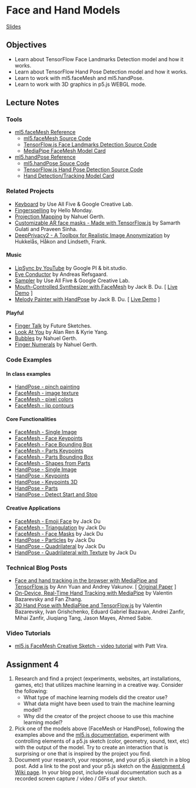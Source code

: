 # Face and Hand Models

[Slides](https://docs.google.com/presentation/d/1BX3LxdvQgBufuJBTkSXBteR1bW12EFBferfbCVecND4/edit?usp=sharing)

## Objectives

- Learn about TensorFlow Face Landmarks Detection model and how it works.
- Learn about TensorFlow Hand Pose Detection model and how it works.
- Learn to work with ml5.faceMesh and ml5.handPose.
- Learn to work with 3D graphics in p5.js WEBGL mode.

## Lecture Notes

### Tools

- [ml5.faceMesh Reference](https://docs.ml5js.org/#/reference/facemesh)
  - [ml5.faceMesh Source Code](https://github.com/ml5js/ml5-next-gen/tree/main/src/FaceMesh)
  - [TensorFlow.js Face Landmarks Detection Source Code](https://github.com/tensorflow/tfjs-models/tree/master/face-landmarks-detection)
  - [MediaPipe FaceMesh Model Card](https://drive.google.com/file/d/1VFC_wIpw4O7xBOiTgUldl79d9LA-LsnA/)
- [ml5.handPose Reference](https://docs.ml5js.org/#/reference/handpose)
  - [ml5.handPose Souce Code](https://github.com/ml5js/ml5-next-gen/tree/main/src/HandPose)
  - [TensorFlow.js Hand Pose Detection Source Code](https://github.com/tensorflow/tfjs-models/tree/master/hand-pose-detection)
  - [Hand Detection/Tracking Model Card](https://drive.google.com/file/d/1sv4sSb9BSNVZhLzxXJ0jBv9DqD-4jnAz/)

### Related Projects

- [Keyboard](https://experiments.withgoogle.com/keyboard) by Use All Five & Google Creative Lab.
- [Fingerspelling](https://www.hellomonday.com/work/fingerspelling) by Hello Monday.
- [Projection Mapping](https://www.instagram.com/p/CrLLNzGLcoA/) by Nahuel Gerth.
- [Customizable AR face masks - Made with TensorFlow.js](https://www.youtube.com/watch?v=TpiGFaHC_5U) by Samarth Gulati and Praveen Sinha.
- [DeepPrivacy2 - A Toolbox for Realistic Image Anonymization](https://github.com/hukkelas/deep_privacy2) by Hukkelås, Håkon and Lindseth, Frank.

#### Music

- [LipSync by YouTube](https://experiments.withgoogle.com/lipsync) by Google PI & bit.studio.
- [Eye Conductor](https://www.andreasrefsgaard.dk/projects/eye-conductor/) by Andreas Refsgaard.
- [Sampler](https://experiments.withgoogle.com/sampler) by Use All Five & Google Creative Lab.
- [Mouth-Controlled Synthesizer with FaceMesh](https://www.instagram.com/p/C41i1VQsfs0/) by Jack B. Du. [ [Live Demo](https://editor.p5js.org/jackbdu/full/lNFGj9ENL) ]
- [Melody Painter with HandPose](https://www.instagram.com/p/C4WozrtsZ4r/) by Jack B. Du. [ [Live Demo](https://editor.p5js.org/jackbdu/full/jIvzImJMb) ]

#### Playful

- [Finger Talk](https://www.media.mit.edu/projects/finger-talk/overview/) by Future Sketches.
- [Look At You](https://by.alan.ooo/Project+Portfolio/Code/Look+At+You!!!) by Alan Ren & Kyrie Yang.
- [Bubbles](https://www.instagram.com/p/C6S5BHPCGu3/) by Nahuel Gerth.
- [Finger Numerals](https://www.instagram.com/p/CsBMOvUL4CP/) by Nahuel Gerth.

### Code Examples

#### In class examples

- [HandPose - pinch painting](https://editor.p5js.org/ima_ml/sketches/v1x7MSdLW)
- [FaceMesh - image texture](https://editor.p5js.org/ima_ml/sketches/wVbQau7li)
- [FaceMesh - pixel colors](https://editor.p5js.org/ima_ml/sketches/hyxD1BVVn)
- [FaceMesh - lip contours](https://editor.p5js.org/ima_ml/sketches/8xB4wpH16)

#### Core Functionalities

- [FaceMesh - Single Image](https://editor.p5js.org/ml5/sketches/lqQZrDJHF)
- [FaceMesh - Face Keypoints](https://editor.p5js.org/ml5/sketches/lCurUW1TT)
- [FaceMesh - Face Bounding Box](https://editor.p5js.org/ml5/sketches/fMCIspRD7_)
- [FaceMesh - Parts Keypoints](https://editor.p5js.org/ml5/sketches/EjynWxazD4)
- [FaceMesh - Parts Bounding Box](https://editor.p5js.org/ml5/sketches/F9jRILxn2)
- [FaceMesh - Shapes from Parts](https://editor.p5js.org/ml5/sketches/6qj0M3ElM)
- [HandPose - Single Image](https://editor.p5js.org/ml5/sketches/8VK_l3XwE)
- [HandPose - Keypoints](https://editor.p5js.org/ml5/sketches/QGH3dwJ1A)
- [HandPose - Keypoints 3D](https://editor.p5js.org/jackbdu/sketches/DZoGg02Sx)
- [HandPose - Parts](https://editor.p5js.org/ml5/sketches/DNbSiIYKB)
- [HandPose - Detect Start and Stop](https://editor.p5js.org/ml5/sketches/W9vFFT5RM)

#### Creative Applications

- [FaceMesh - Emoji Face](https://editor.p5js.org/jackbdu/sketches/yZaBHBH6S) by Jack Du
- [FaceMesh - Triangulation](https://editor.p5js.org/jackbdu/sketches/J_NYWKtT7) by Jack Du
- [FaceMesh - Face Masks](https://editor.p5js.org/jackbdu/sketches/O6BB8iRHv) by Jack Du
- [HandPose - Particles](https://editor.p5js.org/jackbdu/sketches/4Pd5XgWtC) by Jack Du
- [HandPose - Quadrilateral](https://editor.p5js.org/jackbdu/sketches/s3uqE-9fA) by Jack Du
- [HandPose - Quadrilateral with Texture](https://editor.p5js.org/jackbdu/sketches/JwMBQyES3) by Jack Du

### Technical Blog Posts

- [Face and hand tracking in the browser with MediaPipe and TensorFlow.js](https://blog.tensorflow.org/2020/03/face-and-hand-tracking-in-browser-with-mediapipe-and-tensorflowjs.html) by Ann Yuan and Andrey Vakunov. [ [Original Paper](https://arxiv.org/pdf/1907.06724) ]
- [On-Device, Real-Time Hand Tracking with MediaPipe](https://research.google/blog/on-device-real-time-hand-tracking-with-mediapipe/) by Valentin Bazarevsky and Fan Zhang.
- [3D Hand Pose with MediaPipe and TensorFlow.js](https://blog.tensorflow.org/2021/11/3D-handpose.html) by Valentin Bazarevsky, Ivan Grishchenko, Eduard Gabriel Bazavan, Andrei Zanfir, Mihai Zanfir, Jiuqiang Tang, Jason Mayes, Ahmed Sabie.

### Video Tutorials

- [ml5.js FaceMesh Creative Sketch - video tutorial](https://www.youtube.com/watch?v=2h8VArJ3gnQ) with Patt Vira.

## Assignment 4

1. Research and find a project (experiments, websites, art installations, games, etc) that utilizes machine learning in a creative way. Consider the following:
   - What type of machine learning models did the creator use?
   - What data might have been used to train the machine learning model?
   - Why did the creator of the project choose to use this machine learning model?
2. Pick one of the models above (FaceMesh or HandPose), following the examples above and the [ml5.js documentation](https://docs.ml5js.org/), experiment with controlling elements of a p5.js sketch (color, geometry, sound, text, etc) with the output of the model. Try to create an interaction that is surprising or one that is inspired by the project you find.
3. Document your research, your response, and your p5.js sketch in a blog post. Add a link to the post and your p5.js sketch on the [Assignment 4 Wiki page](https://github.com/ml5js/Intro-ML-Arts-IMA-F24/wiki/Assignment-4). In your blog post, include visual documentation such as a recorded screen capture / video / GIFs of your sketch.
